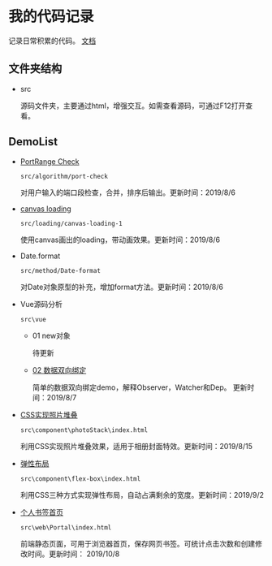 # 我的代码记录 #
记录日常积累的代码。
[文档](https://david-shi-1989.github.io)

## 文件夹结构 ##
- src

    源码文件夹，主要通过html，增强交互。如需查看源码，可通过F12打开查看。

## DemoList ##
 - [PortRange Check](https://david-shi-1989.github.io/MyCodeSnippet/src/algorithm/port-check/index.html)
    
    `src/algorithm/port-check`
    
     对用户输入的端口段检查，合并，排序后输出。更新时间：2019/8/6

 - [canvas loading](https://david-shi-1989.github.io/MyCodeSnippet/src/component/canvas-loading-1/index.html)
 
    `src/loading/canvas-loading-1`
     
    使用canvas画出的loading，带动画效果。更新时间：2019/8/6

- Date.format
    
    `src/method/Date-format`

     对Date对象原型的补充，增加format方法。更新时间：2019/8/6
    
- Vue源码分析

    `src\vue`
  - 01 new对象

    待更新
  - [02 数据双向绑定](https://david-shi-1989.github.io/MyCodeSnippet/src/vue/%E6%BA%90%E7%A0%81%E5%88%86%E6%9E%90/02%E6%95%B0%E6%8D%AE%E5%8F%8C%E5%90%91%E7%BB%91%E5%AE%9A/index.html)
    
    简单的数据双向绑定demo，解释Observer，Watcher和Dep。 更新时间：2019/8/7

- [CSS实现照片堆叠](https://david-shi-1989.github.io/MyCodeSnippet/src/component/photoStack/index.html)

    `src\component\photoStack\index.html`

    利用CSS实现照片堆叠效果，适用于相册封面特效。更新时间：2019/8/15

- [弹性布局](https://david-shi-1989.github.io/MyCodeSnippet/src/component/flex-box/index.html)

    `src\component\flex-box\index.html`

    利用CSS三种方式实现弹性布局，自动占满剩余的宽度。更新时间：2019/9/2
    
- [个人书签首页](https://david-shi-1989.github.io/MyCodeSnippet/src/web/Portal/index.html)

    `src\web\Portal\index.html`

    前端静态页面，可用于浏览器首页，保存网页书签。可统计点击次数和创建修改时间。更新时间： 2019/10/8